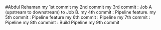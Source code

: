 #Abdul Rehaman
my 1st commit 
my 2nd commit
my 3rd commit : Job A (upstream to downstream) to Job B.
my 4th commit : Pipeline feature.
my 5th commit : Pipeline feature
my 6th commit : Pipeline
my 7th commit : Pipeline
my 8th commint : Build Pipeline
my 9th commit
